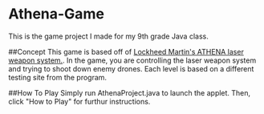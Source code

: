 # Athena-Game
This is the game project I made for my 9th grade Java class.

##Concept
This game is based off of [Lockheed Martin's ATHENA laser weapon system.](https://news.lockheedmartin.com/2019-11-07-ATHENA-Successfully-Defends-Drone-Threat). In the game, you are controlling the laser weapon system and trying to shoot down enemy drones. Each level is based on a different testing site from the program. 

##How To Play
Simply run AthenaProject.java to launch the applet. Then, click "How to Play" for furthur instructions.
